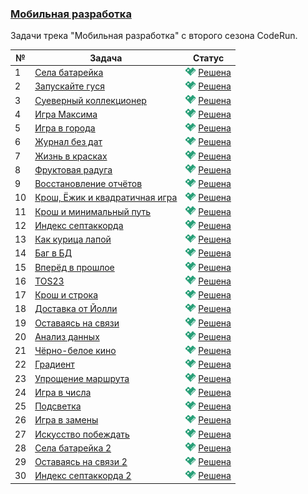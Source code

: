 ### [Мобильная разработка](https://coderun.yandex.ru/selections/2024-summer-mobile-dev)  
Задачи трека "Мобильная разработка" с второго сезона CodeRun.

| №  | Задача                                                                                                                | Статус                                                                                                           |
|----|-----------------------------------------------------------------------------------------------------------------------|------------------------------------------------------------------------------------------------------------------|
| 1  | [Села батарейка](https://coderun.yandex.ru/selections/2024-summer-mobile-dev/problems/dead-battery)                   | <img src="../.assets/ic_success.svg" width="16"/> [Решена](../2024-summer-mobile-dev/dead-battery.kt)             |
| 2  | [Запускайте гуся](https://coderun.yandex.ru/selections/2024-summer-mobile-dev/problems/release-the-goose)             | <img src="../.assets/ic_success.svg" width="16"/> [Решена](../2024-summer-mobile-dev/release-the-goose.kt)        |
| 3  | [Суеверный коллекционер](https://coderun.yandex.ru/selections/2024-summer-mobile-dev/problems/next-lucky-ticket)      | <img src="../.assets/ic_success.svg" width="16"/> [Решена](../2024-summer-mobile-dev/next-lucky-ticket.kt)        |
| 4  | [Игра Максима](https://coderun.yandex.ru/selections/2024-summer-mobile-dev/problems/names-and-surnames)               | <img src="../.assets/ic_success.svg" width="16"/> [Решена](../2024-summer-mobile-dev/names-and-surnames.kt)       |
| 5  | [Игра в города](https://coderun.yandex.ru/selections/2024-summer-mobile-dev/problems/city-games)                      | <img src="../.assets/ic_success.svg" width="16"/> [Решена](../2024-summer-mobile-dev/city-games.kt)               |
| 6  | [Журнал без дат](https://coderun.yandex.ru/selections/2024-summer-mobile-dev/problems/log-without-dates)              | <img src="../.assets/ic_success.svg" width="16"/> [Решена](../2024-summer-mobile-dev/log-without-dates.kt)        |
| 7  | [Жизнь в красках](https://coderun.yandex.ru/selections/2024-summer-mobile-dev/problems/life-in-colours)               | <img src="../.assets/ic_success.svg" width="16"/> [Решена](../2024-summer-mobile-dev/life-in-colours.kt)       |
| 8  | [Фруктовая радуга](https://coderun.yandex.ru/selections/2024-summer-mobile-dev/problems/fruit-rainbow)                | <img src="../.assets/ic_success.svg" width="16"/> [Решена](../2024-summer-mobile-dev/fruit-rainbow.kt)         |
| 9  | [Восстановление отчётов](https://coderun.yandex.ru/selections/2024-summer-mobile-dev/problems/report-restoration)     | <img src="../.assets/ic_success.svg" width="16"/> [Решена](../2024-summer-mobile-dev/report-restoration.kt)    |
| 10 | [Крош, Ёжик и квадратичная игра](https://coderun.yandex.ru/selections/2024-summer-mobile-dev/problems/krosh-and-game) | <img src="../.assets/ic_success.svg" width="16"/> [Решена](../2024-summer-mobile-dev/krosh-and-game.kt)        |
| 11 | [Крош и минимальный путь](https://coderun.yandex.ru/selections/2024-summer-mobile-dev/problems/krosh-and-path)        | <img src="../.assets/ic_success.svg" width="16"/> [Решена](../2024-summer-mobile-dev/krosh-and-path.kt)        |
| 12 | [Индекс септаккорда](https://coderun.yandex.ru/selections/2024-summer-mobile-dev/problems/seventh-chord)              | <img src="../.assets/ic_success.svg" width="16"/> [Решена](../2024-summer-mobile-dev/seventh-chord.kt)            |
| 13 | [Как курица лапой](https://coderun.yandex.ru/selections/2024-summer-mobile-dev/problems/fix-words)                    | <img src="../.assets/ic_success.svg" width="16"/> [Решена](../2024-summer-mobile-dev/fix-words.kt)             |
| 14 | [Баг в БД](https://coderun.yandex.ru/selections/2024-summer-mobile-dev/problems/bug-in-library)                       | <img src="../.assets/ic_success.svg" width="16"/> [Решена](../2024-summer-mobile-dev/bug-in-library.kt)           |
| 15 | [Вперёд в прошлое](https://coderun.yandex.ru/selections/2024-summer-mobile-dev/problems/forward-to-the-past)          | <img src="../.assets/ic_success.svg" width="16"/> [Решена](../2024-summer-mobile-dev/forward-to-the-past.kt)   |
| 16 | [TOS23](https://coderun.yandex.ru/selections/2024-summer-mobile-dev/problems/tos-23)                                  | <img src="../.assets/ic_success.svg" width="16"/> [Решена](../2024-summer-mobile-dev/tos-23.kt)                |
| 17 | [Крош и строка](https://coderun.yandex.ru/selections/2024-summer-mobile-dev/problems/krosh-and-string)                | <img src="../.assets/ic_success.svg" width="16"/> [Решена](../2024-summer-mobile-dev/krosh-and-string.kt)         |
| 18 | [Доставка от Йолли](https://coderun.yandex.ru/selections/2024-summer-mobile-dev/problems/jolly-delivery)              | <img src="../.assets/ic_success.svg" width="16"/> [Решена](../2024-summer-mobile-dev/jolly-delivery.kt)        |
| 19 | [Оставаясь на связи](https://coderun.yandex.ru/selections/2024-summer-mobile-dev/problems/keeping-in-touch)           | <img src="../.assets/ic_success.svg" width="16"/> [Решена](../2024-summer-mobile-dev/keeping-in-touch.kt)      |
| 20 | [Анализ данных](https://coderun.yandex.ru/selections/2024-summer-mobile-dev/problems/data-analysis)                   | <img src="../.assets/ic_success.svg" width="16"/> [Решена](../2024-summer-mobile-dev/data-analysis.kt)            |
| 21 | [Чёрно-белое кино](https://coderun.yandex.ru/selections/2024-summer-mobile-dev/problems/black-and-white)              | <img src="../.assets/ic_success.svg" width="16"/> [Решена](../2024-summer-mobile-dev/black-and-white.kt)          |
| 22 | [Градиент](https://coderun.yandex.ru/selections/2024-summer-mobile-dev/problems/gradient)                             | <img src="../.assets/ic_success.svg" width="16"/> [Решена](../2024-summer-mobile-dev/gradient.kt)              |
| 23 | [Упрощение маршрута](https://coderun.yandex.ru/selections/2024-summer-mobile-dev/problems/route-reduction)            | <img src="../.assets/ic_success.svg" width="16"/> [Решена](../2024-summer-mobile-dev/route-reduction.kt)          |
| 24 | [Игра в числа](https://coderun.yandex.ru/selections/2024-summer-mobile-dev/problems/numbers-game)                     | <img src="../.assets/ic_success.svg" width="16"/> [Решена](../2024-summer-mobile-dev/numbers-game.kt)          |
| 25 | [Подсветка](https://coderun.yandex.ru/selections/2024-summer-mobile-dev/problems/backlight)                           | <img src="../.assets/ic_success.svg" width="16"/> [Решена](../2024-summer-mobile-dev/backlight.kt)             |
| 26 | [Игра в замены](https://coderun.yandex.ru/selections/2024-summer-mobile-dev/problems/substitutions-playing)           | <img src="../.assets/ic_success.svg" width="16"/> [Решена](../2024-summer-mobile-dev/substitutions-playing.kt) |
| 27 | [Искусство побеждать](https://coderun.yandex.ru/selections/2024-summer-mobile-dev/problems/art-power)                 | <img src="../.assets/ic_success.svg" width="16"/> [Решена](../2024-summer-mobile-dev/art-power.kt)             |
| 28 | [Села батарейка 2](https://coderun.yandex.ru/selections/2024-summer-mobile-dev/problems/dead-battery-2)               | <img src="../.assets/ic_success.svg" width="16"/> [Решена](../2024-summer-mobile-dev/dead-battery-2.kt)        |
| 29 | [Оставаясь на связи 2](https://coderun.yandex.ru/selections/2024-summer-mobile-dev/problems/keeping-in-touch-2)       | <img src="../.assets/ic_success.svg" width="16"/> [Решена](../2024-summer-mobile-dev/keeping-in-touch-2.kt)    |
| 30 | [Индекс септаккорда 2](https://coderun.yandex.ru/selections/2024-summer-mobile-dev/problems/seventh-chord-2)          | <img src="../.assets/ic_success.svg" width="16"/> [Решена](../2024-summer-mobile-dev/seventh-chord-2.kt)       |